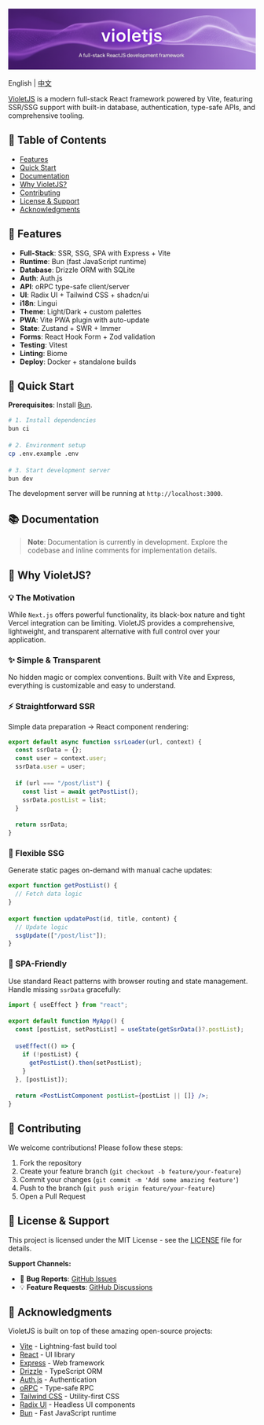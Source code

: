 [![banner](/public/banner.png)](https://github.com/hlint/violetjs)

English | [中文](https://github.com/hlint/violetjs/blob/main/README.zh-CN.md)

[VioletJS](https://github.com/hlint/violetjs) is a modern full-stack React framework powered by Vite, featuring SSR/SSG support with built-in database, authentication, type-safe APIs, and comprehensive tooling.

## 📑 Table of Contents

- [Features](#-features)
- [Quick Start](#-quick-start)
- [Documentation](#-documentation)
- [Why VioletJS?](#-why-violetjs)
- [Contributing](#-contributing)
- [License & Support](#-license--support)
- [Acknowledgments](#-acknowledgments)

## 🎉 Features

- **Full-Stack**: SSR, SSG, SPA with Express + Vite
- **Runtime**: Bun (fast JavaScript runtime)
- **Database**: Drizzle ORM with SQLite
- **Auth**: Auth.js
- **API**: oRPC type-safe client/server
- **UI**: Radix UI + Tailwind CSS + shadcn/ui
- **i18n**: Lingui
- **Theme**: Light/Dark + custom palettes
- **PWA**: Vite PWA plugin with auto-update
- **State**: Zustand + SWR + Immer
- **Forms**: React Hook Form + Zod validation
- **Testing**: Vitest
- **Linting**: Biome
- **Deploy**: Docker + standalone builds

## 🚀 Quick Start

**Prerequisites**: Install [Bun](https://bun.sh).

```bash
# 1. Install dependencies
bun ci

# 2. Environment setup
cp .env.example .env

# 3. Start development server
bun dev
```

The development server will be running at `http://localhost:3000`.

## 📚 Documentation

> **Note**: Documentation is currently in development. Explore the codebase and inline comments for implementation details.

## 🤔 Why VioletJS?

### 💡 The Motivation

While `Next.js` offers powerful functionality, its black-box nature and tight Vercel integration can be limiting. VioletJS provides a comprehensive, lightweight, and transparent alternative with full control over your application.

### ✨ Simple & Transparent

No hidden magic or complex conventions. Built with Vite and Express, everything is customizable and easy to understand.

### ⚡ Straightforward SSR

Simple data preparation → React component rendering:

```js
export default async function ssrLoader(url, context) {
  const ssrData = {};
  const user = context.user;
  ssrData.user = user;

  if (url === "/post/list") {
    const list = await getPostList();
    ssrData.postList = list;
  }

  return ssrData;
}
```

### 🔄 Flexible SSG

Generate static pages on-demand with manual cache updates:

```js
export function getPostList() {
  // Fetch data logic
}

export function updatePost(id, title, content) {
  // Update logic
  ssgUpdate(["/post/list"]);
}
```

### 🔗 SPA-Friendly

Use standard React patterns with browser routing and state management. Handle missing `ssrData` gracefully:

```jsx
import { useEffect } from "react";

export default function MyApp() {
  const [postList, setPostList] = useState(getSsrData()?.postList);

  useEffect(() => {
    if (!postList) {
      getPostList().then(setPostList);
    }
  }, [postList]);

  return <PostListComponent postList={postList || []} />;
}
```

## 🤝 Contributing

We welcome contributions! Please follow these steps:

1. Fork the repository
2. Create your feature branch (`git checkout -b feature/your-feature`)
3. Commit your changes (`git commit -m 'Add some amazing feature'`)
4. Push to the branch (`git push origin feature/your-feature`)
5. Open a Pull Request

## 📄 License & Support

This project is licensed under the MIT License - see the [LICENSE](./LICENSE) file for details.

**Support Channels:**

- 🐛 **Bug Reports**: [GitHub Issues](https://github.com/hlint/violetjs/issues)
- 💡 **Feature Requests**: [GitHub Discussions](https://github.com/hlint/violetjs/discussions)

## 🙏 Acknowledgments

VioletJS is built on top of these amazing open-source projects:

- [Vite](https://vitejs.dev/) - Lightning-fast build tool
- [React](https://reactjs.org/) - UI library
- [Express](https://expressjs.com/) - Web framework
- [Drizzle](https://orm.drizzle.team/) - TypeScript ORM
- [Auth.js](https://authjs.dev/) - Authentication
- [oRPC](https://orpc.io/) - Type-safe RPC
- [Tailwind CSS](https://tailwindcss.com/) - Utility-first CSS
- [Radix UI](https://www.radix-ui.com/) - Headless UI components
- [Bun](https://bun.sh/) - Fast JavaScript runtime

